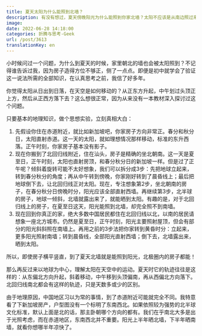 ```yaml
---
title: 夏天太阳为什么能照到北墙？
description: 有没有想过，夏天傍晚阳光为什么能照到你家北墙？太阳不应该是从南边照过来吗？
image: 
date: 2022-06-28 14:18:00
categories: 折腾与思考-Geek
url: /post/3613
translationKey: en
---
```


小时候问过一个问题，为什么到夏天的时候，家里朝北的墙也会被太阳照到？不记得谁告诉过我，因为房子造得方位不够正，侧了一点点。即便是初中就学会了验证这一说法所需的全部知识，在认真思考之前，我信了好多年。

你觉得太阳从日出到日落，在天空是如何移动的？从正东方升起，中午划过头顶正上方，然后从正西方落下去？这么想很正常，因为从来没有一本教材深入探讨过这个问题。

只要基本的地理知识，做个思想实验，立刻真相大白：

1. 先假设你住在赤道附近，就比如新加坡吧，你家房子方向非常正。春分和秋分日，太阳直射赤道。这一天的太阳，就如理想情况那样移动，标准的东升西落。正午时刻，你家房子基本没有影子。
2. 现在你搬到了北回归线附近，住在汕头，房子是精确的坐北朝南。这一天是夏至日，正午时刻，太阳也直射房顶，和春分秋分日的新加坡一样。但是过了正午呢？倾斜着旋转可能不太好想象，我们可以拆分成3步：先把地球立起来，转到春分秋分的角度；再从中午转到傍晚，你家刚好转到了晨昏线上；最后把地球倒下去，让北回归线正对太阳。现在，专注想象第2步，坐北朝南的房子，在春分秋分日傍晚时分，阳光应该全部直射西墙。再继续第3步，北半球的房子，地球一倾斜，北墙就露出来了，就能晒到太阳。有趣的是，对于北回归线上的房子，在夏至日这天，阳光能照到北墙，却完全照不到南墙。
3. 现在回到你真正的家，绝大多数中国居民都住在北回归线以北，以南的居民请想象一座北方城市。仍然是夏至日，正午时刻，阳光主要照射屋顶，但会有部分的阳光斜斜照在南墙上。再用之前的3步法把你家转到黄昏时分：立起来，更多阳光照射南墙；转到晨昏线，全部阳光直射西墙；倒下去，北墙露出来，晒到太阳。

所以，即使房子横平竖直，到了夏天北墙就是能照到阳光，北极圈内的房子都能！

那么再反过来以地球为中心，理解太阳在天空中的运动。夏天时它的轨迹往往是这样的：从东偏北方向升起，斜着移动，中午移到头顶偏南，再从西偏北方向落下。北回归线南北都会有这样的轨迹，只是天数多或少的区别。

由于地理原因，中国地区习以为常的事情，到了赤道附近可能就完全不同。我特意看了下新加坡房产，户型图没有一个标明了东南西北。如果依照较为强势的北半球文化标准，默认上面是北的话，那主卧朝哪个方向的都有。我们在乎南北大多是出于光照考虑，而在赤道地区，东南西北并不重要。阳光上半年晒北墙，下半年晒南墙，就看你想哪半年凉快了。
